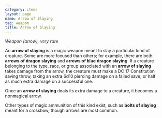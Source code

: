 ```yaml
---
category: items
layout: page
name: Arrow of Slaying
tag: weapon
title: Arrow of Slaying 
---
```

_Weapon (arrow), very rare_ 

An **arrow of slaying** is a magic weapon meant to slay a particular kind of creature. Some are more focused than others; for example, there are both **arrows of dragon slaying** and **arrows of blue dragon slaying**. If a creature belonging to the type, race, or group associated with an **arrow of slaying** takes damage from the arrow, the creature must make a DC 17 Constitution saving throw, taking an extra 6d10 piercing damage on a failed save, or half as much extra damage on a successful one.

Once an **arrow of slaying** deals its extra damage to a creature, it becomes a nonmagical arrow.

Other types of magic ammunition of this kind exist, such as **bolts of slaying** meant for a crossbow, though arrows are most common.